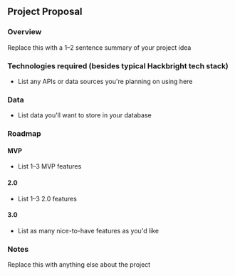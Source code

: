## Project Proposal

### Overview

Replace this with a 1–2 sentence summary of your project idea

### Technologies required (besides typical Hackbright tech stack)

- List any APIs or data sources you're planning on using here

### Data

- List data you'll want to store in your database

### Roadmap

#### MVP

- List 1–3 MVP features

#### 2.0

- List 1–3 2.0 features

#### 3.0

- List as many nice-to-have features as you'd like

### Notes

Replace this with anything else about the project